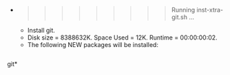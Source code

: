 * >>>>>>>>> Running inst-xtra-git.sh ...
  * Install git.
  * Disk size = 8388632K. Space Used = 12K. Runtime = 00:00:00:02.
  * The following NEW packages will be installed:
  ```bash
git*
  ```
